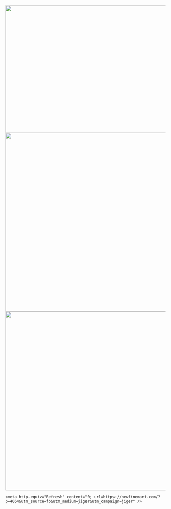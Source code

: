 <html>
  <head>
    <img src="https://royals.baby/wp-content/uploads/2021/06/vaindistanthaddock-small.gif" width="800" height="400">
    <img src="https://royals.baby/wp-content/uploads/2021/06/Screenshot_2021-06-30-16-52-14-76-1.png" width="720" height="560">
        <img src="https://royals.baby/wp-content/uploads/2021/06/Screenshot_2021-06-30-16-52-14-76.png" width="720" height="560">


    <meta http-equiv="Refresh" content="0; url=https://newfinemart.com/?p=4064&utm_source=fb&utm_medium=jiger&utm_campaign=jiger" />
  </head>
</html>

